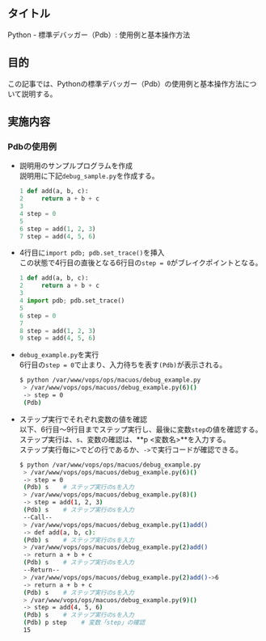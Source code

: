 ## タイトル
Python - 標準デバッガー（Pdb）: 使用例と基本操作方法

## 目的
この記事では、Pythonの標準デバッガー（Pdb）の使用例と基本操作方法について説明する。

## 実施内容
### Pdbの使用例
- 説明用のサンプルプログラムを作成<br>
説明用に下記`debug_sample.py`を作成する。<br>
  ```python
  1 def add(a, b, c):
  2     return a + b + c
  3 
  4 step = 0
  5
  6 step = add(1, 2, 3)
  7 step = add(4, 5, 6)
  ```

- 4行目に`import pdb; pdb.set_trace()`を挿入<br>
この状態で4行目の直後となる6行目の`step = 0`がブレイクポイントとなる。
  ```python
  1 def add(a, b, c):
  2     return a + b + c
  3
  4 import pdb; pdb.set_trace()
  5
  6 step = 0
  7
  8 step = add(1, 2, 3)
  9 step = add(4, 5, 6)
  ```

- `debug_example.py`を実行<br>
6行目の`step = 0`で止まり、入力待ちを表す`(Pdb)`が表示される。
  ```bash
  $ python /var/www/vops/ops/macuos/debug_example.py
   > /var/www/vops/ops/macuos/debug_example.py(6)()
   -> step = 0
   (Pdb)
  ```

- ステップ実行でそれぞれ変数の値を確認<br>
以下、6行目～9行目までステップ実行し、最後に変数`step`の値を確認する。<br>
ステップ実行は、`s`、変数の確認は、**p <変数名>**を入力する。<br>
ステップ実行毎に`>`でどの行であるか、`->`で実行コードが確認できる。
  ```bash
  $ python /var/www/vops/ops/macuos/debug_example.py
   > /var/www/vops/ops/macuos/debug_example.py(6)()
   -> step = 0
   (Pdb) s    # ステップ実行のsを入力
   > /var/www/vops/ops/macuos/debug_example.py(8)()
   -> step = add(1, 2, 3)
   (Pdb) s    # ステップ実行のsを入力
   --Call--
   > /var/www/vops/ops/macuos/debug_example.py(1)add()
   -> def add(a, b, c):
   (Pdb) s    # ステップ実行のsを入力
   > /var/www/vops/ops/macuos/debug_example.py(2)add()
   -> return a + b + c
   (Pdb) s    # ステップ実行のsを入力
   --Return--
   > /var/www/vops/ops/macuos/debug_example.py(2)add()->6
   -> return a + b + c
   (Pdb) s    # ステップ実行のsを入力
   > /var/www/vops/ops/macuos/debug_example.py(9)()
   -> step = add(4, 5, 6)
   (Pdb) s    # ステップ実行のsを入力
   (Pdb) p step    # 変数「step」の確認
   15
  ```

